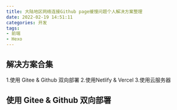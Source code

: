 ```yaml
---
title: 大陆地区网络连接Github page缓慢问题个人解决方案整理
date: 2022-02-19 14:51:11
categories: 开发
tags: 
- 前端
- Hexo
---
```

## 解决方案合集
1.使用 Gitee & Github 双向部署
2.使用Netlify & Vercel
3.使用云服务器
## 使用 Gitee & Github 双向部署